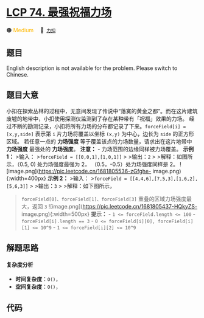 # [LCP 74. 最强祝福力场](https://2xiao.github.io/leetcode-js/lcp/LCP_74.html)

🟠 <font color=#ffb800>Medium</font>&emsp; 🔗&ensp;[`力扣`](https://leetcode.cn/problems/xepqZ5)

## 题目

English description is not available for the problem. Please switch to
Chinese.


## 题目大意

小扣在探索丛林的过程中，无意间发现了传说中“落寞的黄金之都”。而在这片建筑废墟的地带中，小扣使用探测仪监测到了存在某种带有「祝福」效果的力场。
经过不断的勘测记录，小扣将所有力场的分布都记录了下来。`forceField[i] = [x,y,side]` 表示第 `i` 片力场将覆盖以坐标
`(x,y)` 为中心，边长为 `side` 的正方形区域。 若任意一点的 **力场强度** 等于覆盖该点的力场数量，请求出在这片地带中 **力场强度**
最强处的 **力场强度**。 **注意：** \- 力场范围的边缘同样被力场覆盖。 **示例 1：** >输入： >`forceField =
[[0,0,1],[1,0,1]]` > >输出：`2` > >解释：如图所示，（0.5, 0) 处力场强度最强为 2，
（0.5，-0.5）处力场强度同样是 2。 ![image.png](https://pic.leetcode.cn/1681805536-zGfghe-
image.png){:width=400px} **示例 2：** >输入： >`forceField =
[[4,4,6],[7,5,3],[1,6,2],[5,6,3]]` > >输出：`3` > >解释：如下图所示，
>`forceField[0]、forceField[1]、forceField[3]` 重叠的区域力场强度最大，返回 `3`
![image.png](https://pic.leetcode.cn/1681805437-HQkyZS-
image.png){:width=500px} **提示：** \- `1 <= forceField.length <= 100` \-
`forceField[i].length == 3` \- `0 <= forceField[i][0], forceField[i][1] <=
10^9` \- `1 <= forceField[i][2] <= 10^9`


## 解题思路

#### 复杂度分析

- **时间复杂度**：`O()`，
- **空间复杂度**：`O()`，

## 代码

```javascript

```